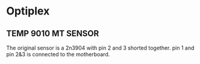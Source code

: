 # Optiplex

## TEMP 9010 MT SENSOR
The original sensor is a 2n3904 with pin 2 and 3 shorted together. pin 1 and pin 2&3 is connected to the motherboard.